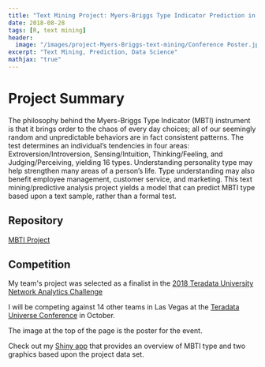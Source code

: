 ```yaml
---
title: "Text Mining Project: Myers-Briggs Type Indicator Prediction in R using Message Board Posts"
date: 2018-08-28
tags: [R, text mining]
header:
  image: "/images/project-Myers-Briggs-text-mining/Conference Poster.jpg"
excerpt: "Text Mining, Prediction, Data Science"
mathjax: "true"
---
```


# Project Summary
The philosophy behind the Myers-Briggs Type Indicator (MBTI) instrument is that it brings order to the chaos of every day choices; all of our seemingly random and unpredictable behaviors are in fact consistent patterns. The test determines an individual’s tendencies in four areas: Extroversion/Introversion, Sensing/Intuition, Thinking/Feeling, and Judging/Perceiving, yielding 16 types.
Understanding personality type may help strengthen many areas of a person’s life. Type understanding may also benefit employee management, customer service, and marketing.
This text mining/predictive analysis project yields a model that can predict MBTI type based upon a text sample, rather than a formal test.

## Repository
 [MBTI Project](https://github.com/RonnieSchneider/MBTI_Prediction_R_Project/)

## Competition

My team's project was selected as a finalist in the [2018 Teradata University Network Analytics Challenge](https://www.teradatauniversitynetwork.com/Community/Student-Competitions/2018/2018-TUN-Challenge-Finalists)

 I will be competing against 14 other teams in Las Vegas at the [Teradata Universe Conference](https://analyticsuniverse.teradata.com/) in October.

The image at the top of the page is the poster for the event.

Check out my [Shiny app](https://ronnieschneider.shinyapps.io/MBTI_prediction_Shiny/) that provides an overview of MBTI type and two graphics based upon the project data set.
